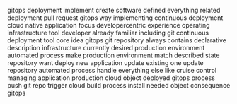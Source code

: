 gitops deployment implement create software defined everything related deployment pull request gitops way implementing continuous deployment cloud native application focus developercentric experience operating infrastructure tool developer already familiar including git continuous deployment tool core idea gitops git repository always contains declarative description infrastructure currently desired production environment automated process make production environment match described state repository want deploy new application update existing one update repository automated process handle everything else like cruise control managing application production cloud object deployed gitops process push git repo trigger cloud build process install needed object consequence gitops